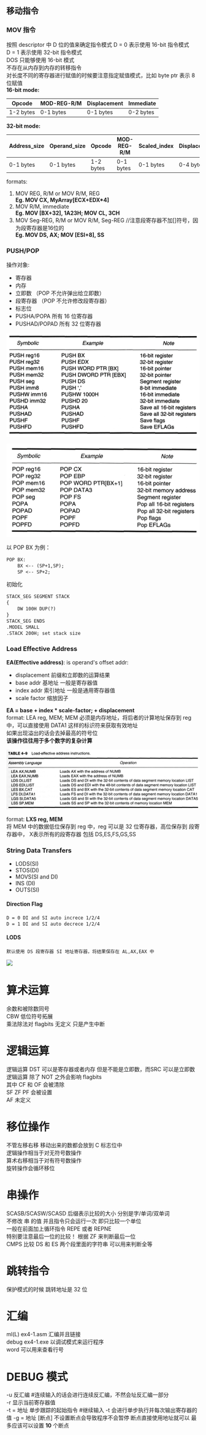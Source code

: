 ## 移动指令
### MOV 指令 
按照 descriptor 中 D 位的值来确定指令模式
D = 0 表示使用 16-bit 指令模式  
D = 1 表示使用 32-bit 指令模式  
DOS 只能够使用 16-bit 模式  
不存在从内存到内存的转移指令  
对长度不同的寄存器进行赋值的时候要注意指定赋值模式，比如 byte ptr 表示 8 位赋值  
**16-bit mode:**  

Opcode | MOD-REG-R/M | Displacement | Immediate  
--- | ---- | --- | ----  
1-2 bytes |0-1 bytes   |0-1 bytes  |0-2 bytes 

**32-bit mode:**

Address\_size | Operand\_size | Opcode | MOD-REG-R/M | Scaled_index | Displacement | Immediate
-- | -- | -- | -- | -- | -- | --  
0-1 bytes | 0-1 bytes | 1-2 bytes | 0-1 bytes | 0-1 bytes | 0-4 bytes | 0-4 bytes

formats:  

1. MOV REG, R/M or MOV R/M, REG  
**Eg. MOV CX, MyArray[ECX+EDX\*4]**  
2. MOV R/M, immediate  
**Eg. MOV [BX+32], 1A23H; MOV CL, 3CH**  
3. MOV Seg-REG, R/M or MOV R/M, Seg-REG  //注意段寄存器不加[]符号，因为段寄存器是16位的  
**Eg. MOV DS, AX; MOV [ESI+8], SS**

### PUSH/POP
操作对象:  

 - 寄存器  
 - 内存  
 - 立即数 （POP 不允许弹出给立即数）  
 - 段寄存器 （POP 不允许修改段寄存器）  
 - 标志位  
 - PUSHA/POPA 所有 16 位寄存器  
 - PUSHAD/POPAD 所有 32 位寄存器  

![](./PicForNote/TABLE4-7.png)

![](./PicForNote/TABLE4-8.png)

以 POP BX 为例：

	POP BX:
		BX <-- (SP+1,SP);
		SP <-- SP+2;

初始化

	STACK_SEG SEGMENT STACK
	{
		DW 100H DUP(?)
	}	
	STACK_SEG ENDS
	.MODEL SMALL
	.STACK 200H; set stack size

### Load Effective Address
**EA(Effective address)**: is operand's offset addr:

 - displacement 前缀和立即数的运算结果
 - base addr 基地址 一般是寄存器值
 - index addr 索引地址 一般是通用寄存器值
 - scale factor 缩放因子

**EA = base + index \* scale-factor; + displacement**  
format: LEA reg, MEM; MEM 必须是内存地址，将后者的计算地址保存到 reg 中，可以直接使用 DATA1 这样的标识符来获取有效地址  
如果出现溢出的话会去掉最高的符号位  
**该操作往往用于多个数字的复杂计算**

![](./PicForNote/TABLE4-9.png)

format:
**LXS reg, MEM**  
将 MEM 中的数据低位保存到 reg 中，reg 可以是 32 位寄存器，高位保存到 段寄存器中， X表示所有的段寄存器 包括 DS,ES,FS,GS,SS

### String Data Transfers

 - LODS(SI)
 - STOS(DI)
 - MOVS(SI and DI)
 - INS (DI)
 - OUTS(SI)

#### Direction Flag
	D = 0 DI and SI auto increce 1/2/4
	D = 1 DI and SI auto decrece 1/2/4

#### LODS
	默认使用 DS 段寄存器 SI 地址寄存器，将结果保存在 AL,AX,EAX 中

![](file:///D:\Schools\G3-1\ASM&PORT\PicForNote\TABLE4-10.png)

# 算术运算
余数和被除数同号  
CBW 低位符号拓展  
乘法除法对 flagbits 无定义 只是产生中断

# 逻辑运算
逻辑运算 DST 可以是寄存器或者内存 但是不能是立即数，而SRC 可以是立即数  
逻辑运算 除了 NOT 之外会影响 flagbits  
其中 CF 和 OF 会被清除  
SF ZF PF 会被设置  
AF 未定义  

# 移位操作
不管左移右移 移动出来的数都会放到 C 标志位中  
逻辑操作相当于对无符号数操作  
算术右移相当于对有符号数操作  
旋转操作会循环移位

# 串操作  
SCASB/SCASW/SCASD 后缀表示比较的大小 分别是字/单词/双单词  
不修改 串 的值 并且指令只会运行一次 即只比较一个单位  
一般在前面加上循环指令 REPE 或者 REPNE  
特别要注意最后一位的比较！ 根据 ZF 来判断最后一位  
CMPS 比较 DS 和 ES 两个段里面的字符串 可以用来判断全等

# 跳转指令
保护模式的时候 跳转地址是 32 位

# 汇编
ml(L) ex4-1.asm 汇编并且链接  
debug ex4-1.exe 以调试模式来运行程序  
word 可以用来查看行号

# DEBUG 模式
-u 反汇编 #连续输入的话会进行连续反汇编，不然会址反汇编一部分  
-r 显示当前寄存器值  
-t = 地址 单步跟踪的起始指令 #继续输入 -t 会进行单步执行并每次输出寄存器的值
-g = 地址 [断点] 不设置断点会导致程序不会暂停 断点直接使用地址就可以 最多应该可以设置 **10** 个断点
